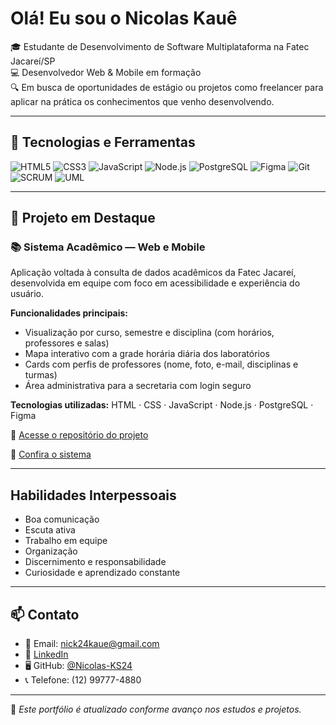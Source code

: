 # Olá! Eu sou o Nicolas Kauê

🎓 Estudante de Desenvolvimento de Software Multiplataforma na Fatec Jacareí/SP  
💻 Desenvolvedor Web & Mobile em formação  
🔍 Em busca de oportunidades de estágio ou projetos como freelancer para aplicar na prática os conhecimentos que venho desenvolvendo.

---

## 🧠 Tecnologias e Ferramentas

![HTML5](https://img.shields.io/badge/HTML5-E34F26?style=for-the-badge&logo=html5&logoColor=white)
![CSS3](https://img.shields.io/badge/CSS3-1572B6?style=for-the-badge&logo=css3&logoColor=white)
![JavaScript](https://img.shields.io/badge/JavaScript-F7DF1E?style=for-the-badge&logo=javascript&logoColor=black)
![Node.js](https://img.shields.io/badge/Node.js-339933?style=for-the-badge&logo=nodedotjs&logoColor=white)
![PostgreSQL](https://img.shields.io/badge/PostgreSQL-336791?style=for-the-badge&logo=postgresql&logoColor=white)
![Figma](https://img.shields.io/badge/Figma-F24E1E?style=for-the-badge&logo=figma&logoColor=white)
![Git](https://img.shields.io/badge/Git-F05032?style=for-the-badge&logo=git&logoColor=white)
![SCRUM](https://img.shields.io/badge/SCRUM-6DB33F?style=for-the-badge&logo=azuredevops&logoColor=white)
![UML](https://img.shields.io/badge/UML-0D1117?style=for-the-badge&logoColor=white)

---

## 📌 Projeto em Destaque

### 📚 Sistema Acadêmico — Web e Mobile  
Aplicação voltada à consulta de dados acadêmicos da Fatec Jacareí, desenvolvida em equipe com foco em acessibilidade e experiência do usuário.  

**Funcionalidades principais:**
- Visualização por curso, semestre e disciplina (com horários, professores e salas)
- Mapa interativo com a grade horária diária dos laboratórios
- Cards com perfis de professores (nome, foto, e-mail, disciplinas e turmas)
- Área administrativa para a secretaria com login seguro

 **Tecnologias utilizadas:** HTML · CSS · JavaScript · Node.js · PostgreSQL · Figma
 
🔗 [Acesse o repositório do projeto](https://github.com/techcastlefatec/horarios-fatec)

🔗 [Confira o sistema](https://horarios-fatec-7vwv.onrender.com/)

---

## Habilidades Interpessoais

- Boa comunicação  
- Escuta ativa  
- Trabalho em equipe  
- Organização  
- Discernimento e responsabilidade  
- Curiosidade e aprendizado constante  

---

## 📫 Contato

- 📧 Email: nick24kaue@gmail.com
- 🔗 [LinkedIn](https://www.linkedin.com/in/nicolas-silva-devcode) 
- 🖥️ GitHub: [@Nicolas-KS24](https://github.com/Nicolas-KS24)
- 📞 Telefone: (12) 99777-4880

---

📝 *Este portfólio é atualizado conforme avanço nos estudos e projetos.*
